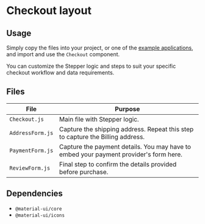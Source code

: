 # Checkout layout

## Usage

Simply copy the files into your project, or one of the [example applications](https://github.com/mui-org/material-ui/tree/master/examples), and import and use the `Checkout` component.

You can customize the Stepper logic and steps to suit your specific checkout workflow and data requirements.

## Files

| File  | Purpose  |
|---    |---       |
| `Checkout.js` | Main file with Stepper logic. |
| `AddressForm.js` | Capture the shipping address. Repeat this step to capture the Billing address. |
| `PaymentForm.js` | Capture the payment details. You may have to embed your payment provider's form here. |
| `ReviewForm.js` | Final step to confirm the details provided before purchase. |

## Dependencies

- `@material-ui/core`
- `@material-ui/icons`